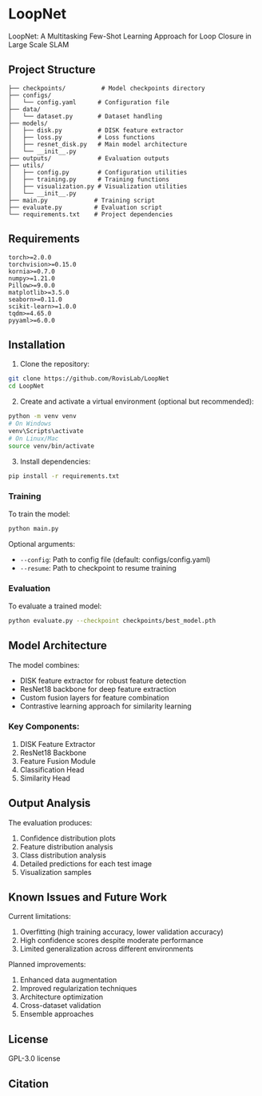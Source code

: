# LoopNet

LoopNet: A Multitasking Few-Shot Learning Approach for Loop Closure in Large Scale SLAM

## Project Structure
```
├── checkpoints/          # Model checkpoints directory
├── configs/             
│   └── config.yaml      # Configuration file
├── data/
│   └── dataset.py       # Dataset handling
├── models/
│   ├── disk.py          # DISK feature extractor
│   ├── loss.py          # Loss functions
│   ├── resnet_disk.py   # Main model architecture
│   └── __init__.py
├── outputs/             # Evaluation outputs
├── utils/
│   ├── config.py        # Configuration utilities
│   ├── training.py      # Training functions
│   ├── visualization.py # Visualization utilities
│   └── __init__.py
├── main.py             # Training script
├── evaluate.py         # Evaluation script
└── requirements.txt    # Project dependencies
```

## Requirements
```
torch>=2.0.0
torchvision>=0.15.0
kornia>=0.7.0
numpy>=1.21.0
Pillow>=9.0.0
matplotlib>=3.5.0
seaborn>=0.11.0
scikit-learn>=1.0.0
tqdm>=4.65.0
pyyaml>=6.0.0
```

## Installation

1. Clone the repository:
```bash
git clone https://github.com/RovisLab/LoopNet
cd LoopNet
```

2. Create and activate a virtual environment (optional but recommended):
```bash
python -m venv venv
# On Windows
venv\Scripts\activate
# On Linux/Mac
source venv/bin/activate
```

3. Install dependencies:
```bash
pip install -r requirements.txt
```

### Training
To train the model:
```bash
python main.py
```

Optional arguments:
- `--config`: Path to config file (default: configs/config.yaml)
- `--resume`: Path to checkpoint to resume training

### Evaluation
To evaluate a trained model:
```bash
python evaluate.py --checkpoint checkpoints/best_model.pth
```

## Model Architecture

The model combines:
- DISK feature extractor for robust feature detection
- ResNet18 backbone for deep feature extraction
- Custom fusion layers for feature combination
- Contrastive learning approach for similarity learning

### Key Components:
1. DISK Feature Extractor
2. ResNet18 Backbone
3. Feature Fusion Module
4. Classification Head
5. Similarity Head


## Output Analysis

The evaluation produces:
1. Confidence distribution plots
2. Feature distribution analysis
3. Class distribution analysis
4. Detailed predictions for each test image
5. Visualization samples

## Known Issues and Future Work

Current limitations:
1. Overfitting (high training accuracy, lower validation accuracy)
2. High confidence scores despite moderate performance
3. Limited generalization across different environments

Planned improvements:
1. Enhanced data augmentation
2. Improved regularization techniques
3. Architecture optimization
4. Cross-dataset validation
5. Ensemble approaches

## License

GPL-3.0 license

## Citation





